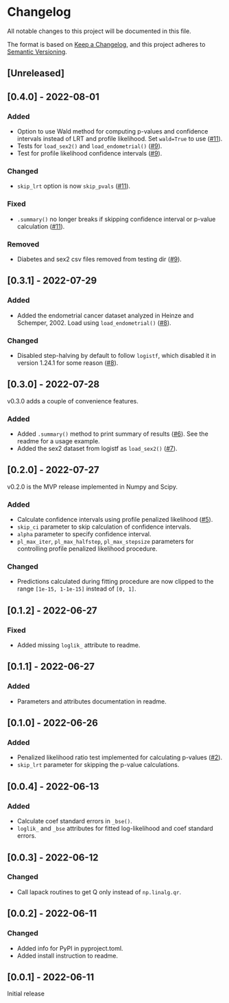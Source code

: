 # Changelog
All notable changes to this project will be documented in this file.

The format is based on [Keep a Changelog](https://keepachangelog.com/en/1.0.0/),
and this project adheres to [Semantic Versioning](https://semver.org/spec/v2.0.0.html).

## [Unreleased]

## [0.4.0] - 2022-08-01

### Added
- Option to use Wald method for computing p-values and confidence intervals instead of LRT and profile likelihood. Set `wald=True` to use ([#11](https://github.com/jzluo/firthlogist/pull/11)).
- Tests for `load_sex2()` and `load_endometrial()` ([#9](https://github.com/jzluo/firthlogist/pull/9)).
- Test for profile likelihood confidence intervals ([#9](https://github.com/jzluo/firthlogist/pull/9)).
### Changed
- `skip_lrt` option is now `skip_pvals` ([#11](https://github.com/jzluo/firthlogist/pull/11)).
### Fixed
- `.summary()` no longer breaks if skipping confidence interval or p-value calculation ([#11](https://github.com/jzluo/firthlogist/pull/11)).
### Removed
- Diabetes and sex2 csv files removed from testing dir ([#9](https://github.com/jzluo/firthlogist/pull/9)).

## [0.3.1] - 2022-07-29
### Added
- Added the endometrial cancer dataset analyzed in Heinze and Schemper, 2002. Load using `load_endometrial()` ([#8](https://github.com/jzluo/firthlogist/pull/8)).
### Changed
- Disabled step-halving by default to follow `logistf`, which disabled it in version 1.24.1 for some reason ([#8](https://github.com/jzluo/firthlogist/pull/8)).

## [0.3.0] - 2022-07-28
v0.3.0 adds a couple of convenience features.
### Added
- Added `.summary()` method to print summary of results ([#6](https://github.com/jzluo/firthlogist/pull/6)). See the readme for a usage example.
- Added the sex2 dataset from logistf as `load_sex2()` ([#7](https://github.com/jzluo/firthlogist/pull/7)).

## [0.2.0] - 2022-07-27
v0.2.0 is the MVP release implemented in Numpy and Scipy.
### Added
- Calculate confidence intervals using profile penalized likelihood ([#5](https://github.com/jzluo/firthlogist/pull/5)).
- `skip_ci` parameter to skip calculation of confidence intervals.
- `alpha` parameter to specify confidence interval.
- `pl_max_iter`, `pl_max_halfstep`, `pl_max_stepsize` parameters for controlling profile penalized likelihood procedure.
### Changed
- Predictions calculated during fitting procedure are now clipped to the range `[1e-15, 1-1e-15]` instead of `[0, 1]`.


## [0.1.2] - 2022-06-27
### Fixed
- Added missing `loglik_` attribute to readme.

## [0.1.1] - 2022-06-27
### Added
- Parameters and attributes documentation in readme.

## [0.1.0] - 2022-06-26
### Added
- Penalized likelihood ratio test implemented for calculating p-values ([#2](https://github.com/jzluo/firthlogist/pull/2)).
- `skip_lrt` parameter for skipping the p-value calculations.

## [0.0.4] - 2022-06-13
### Added
- Calculate coef standard errors in `_bse()`.
- `loglik_` and `_bse` attributes for fitted log-likelihood and coef standard errors.

## [0.0.3] - 2022-06-12
### Changed
- Call lapack routines to get Q only instead of `np.linalg.qr`.

## [0.0.2] - 2022-06-11
### Changed
- Added info for PyPI in pyproject.toml.
- Added install instruction to readme.

## [0.0.1] - 2022-06-11
Initial release
